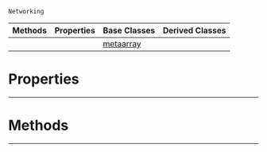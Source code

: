  `Networking`

|Methods|Properties|Base Classes|Derived Classes|
|---|---|---|---|
| | |[metaarray](https://github.com/PlasmaEngine/PlasmaDocs/tree/master/docs/C%2B%2B/code_reference/class_reference/metaarray.markdown)| |


 #  Properties


---  
 #  Methods


---  
 

 